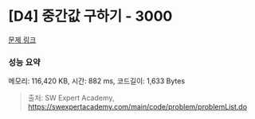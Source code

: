 # [D4] 중간값 구하기 - 3000 

[문제 링크](https://swexpertacademy.com/main/code/problem/problemDetail.do?contestProbId=AV-fO0s6ARoDFAXT) 

### 성능 요약

메모리: 116,420 KB, 시간: 882 ms, 코드길이: 1,633 Bytes



> 출처: SW Expert Academy, https://swexpertacademy.com/main/code/problem/problemList.do